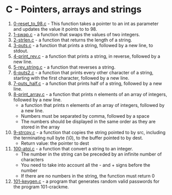 # C - Pointers, arrays and strings

1. [0-reset_to_98.c](./0-reset_to_98.c) - This function takes a pointer to an int as parameter and updates the value it points to to 98.
2. [1-swap.c](./1-swap.c) - a function that swaps the values of two integers.
3. [2-strlen.c](./2-strlen.c) - a function that returns the length of a string.
4. [3-puts.c](./3-puts.c) - a function that prints a string, followed by a new line, to stdout.
5. [4-print_rev.c](./4-print_rev.c) - a function that prints a string, in reverse, followed by a new line.
6. [5-rev_string.c](./5-rev_string.c) - a function that reverses a string.
7. [6-puts2.c](./6-puts2.c) - a function that prints every other character of a string, starting with the first character, followed by a new line.
8. [7-puts_half.c](./7-puts_half.c) - a function that prints half of a string, followed by a new line.
9. [8-print_array.c](./8-print_array.c) - a function that prints n elements of an array of integers, followed by a new line.
	- a function that prints n elements of an array of integers, followed by a new line.
	- Numbers must be separated by comma, followed by a space
	- The numbers should be displayed in the same order as they are stored in the array
10. [9-strcpy.c](./9-strcpy.c) - a function that copies the string pointed to by src, including the terminating null byte (\0), to the buffer pointed to by dest.
	- Return value: the pointer to dest
11. [100-atoi.c](./100-atoi.c) - a function that convert a string to an integer.
	- The number in the string can be preceded by an infinite number of characters
	- You need to take into account all the - and + signs before the number
	- If there are no numbers in the string, the function must return 0
12. [101-keygen.c](./101-keygen.c) - a program that generates random valid passwords for the program 101-crackme.

